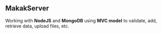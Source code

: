 ## MakakServer

Working with **NodeJS** and **MongoDB** using **MVC model** to validate, add, retrieve data, upload files, etc.

